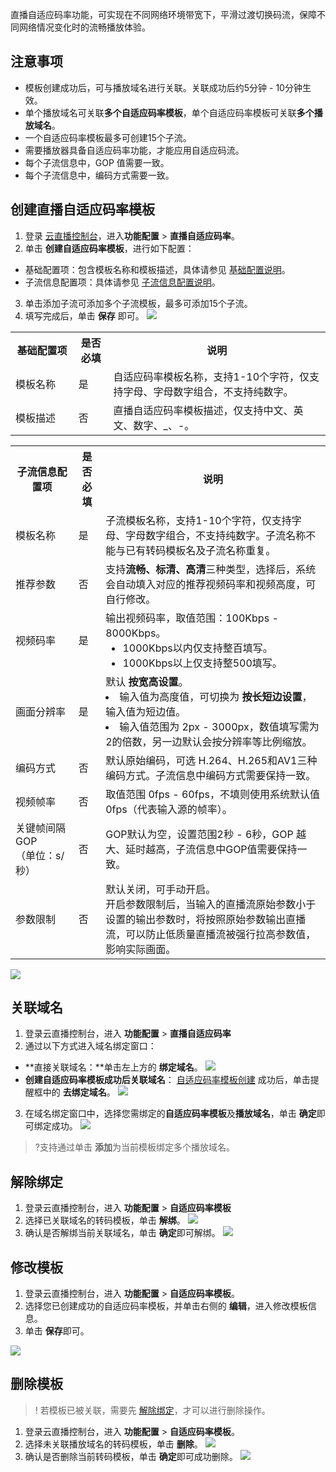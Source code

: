直播自适应码率功能，可实现在不同网络环境带宽下，平滑过渡切换码流，保障不同网络情况变化时的流畅播放体验。

## 注意事项
- 模板创建成功后，可与播放域名进行关联。关联成功后约5分钟 - 10分钟生效。
- 单个播放域名可关联**多个自适应码率模板**，单个自适应码率模板可关联**多个播放域名**。
- 一个自适应码率模板最多可创建15个子流。
- 需要播放器具备自适应码率功能，才能应用自适应码流。
- 每个子流信息中，GOP 值需要一致。
- 每个子流信息中，编码方式需要一致。



## 创建直播自适应码率模板
1. 登录 [云直播控制台](https://console.cloud.tencent.com/live/livestat)，进入**功能配置** > **直播自适应码率**。
2. 单击 **创建自适应码率模板**，进行如下配置：
  - 基础配置项：包含模板名称和模板描述，具体请参见 [基础配置说明](#C_trans_normal)。
  - 子流信息配置项：具体请参见 [子流信息配置说明](#C_trans_high)。
3. 单击添加子流可添加多个子流模板，最多可添加15个子流。
4. 填写完成后，单击 **保存** 即可。
![](https://qcloudimg.tencent-cloud.cn/raw/844beca297d7a2beb0204f970187e75d.png)
<table id="C_trans_normal">
<tr><th width="20%">基础配置项</th><th>是否必填</th><th>说明</th></tr>
<tr>
<td>模板名称</td>
<td>是</td>
<td>自适应码率模板名称，支持1-10个字符，仅支持字母、字母数字组合，不支持纯数字。</td>
</tr><tr>
<td>模板描述</td>
<td>否</td>
<td>直播自适应码率模板描述，仅支持中文、英文、数字、_、-。</td>
</tr></table>
<table id="C_trans_high">
<tr><th width="20%">子流信息配置项 </th><th>是否必填</th><th>说明</th></tr>
<tr>
<td>模板名称</td>
<td>是</td>
<td>子流模板名称，支持1-10个字符，仅支持字母、字母数字组合，不支持纯数字。子流名称不能与已有转码模板名及子流名称重复。</td>
</tr><tr>
<td>推荐参数</td>
<td>否</td>
<td>支持<b>流畅、标清、高清</b>三种类型，选择后，系统会自动填入对应的推荐视频码率和视频高度，可自行修改。</td>
</tr><tr>
<td>视频码率</td>
<td>是</td>
<td>输出视频码率，取值范围：100Kbps - 8000Kbps。<ul style="margin:0">
  <li>1000Kbps以内仅支持整百填写。</li>
  <li>1000Kbps以上仅支持整500填写。</li></ul>
</td>
</tr><tr>
<td>画面分辨率</td>
<td>是</td>
<td>默认 <b>按宽高设置</b>。<li>输入值为高度值，可切换为 <b>按长短边设置</b>，输入值为短边值。<li>输入值范围为 2px - 3000px，数值填写需为2的倍数，另一边默认会按分辨率等比例缩放。</td>
</tr><tr>
<td>编码方式</td>
<td>否</td>
<td>默认原始编码，可选 H.264、H.265和AV1三种编码方式。子流信息中编码方式需要保持一致。</td>
</tr><tr>
<td>视频帧率</td>
<td>否</td>
<td>取值范围 0fps - 60fps，不填则使用系统默认值 0fps（代表输入源的帧率）。</td>
</tr><tr>
<td>关键帧间隔 GOP <br>（单位：s/秒）</td>
<td>否</td>
<td>GOP默认为空，设置范围2秒 - 6秒，GOP 越大、延时越高，子流信息中GOP值需要保持一致。</td>
</tr><tr>
<td>参数限制</td>
<td>否</td>
<td>默认关闭，可手动开启。<br>开启参数限制后，当输入的直播流原始参数小于设置的输出参数时，将按照原始参数输出直播流，可以防止低质量直播流被强行拉高参数值，影响实际画面。</td>
</tr></table>
<img src="https://qcloudimg.tencent-cloud.cn/raw/87d4ac244b5b7cf6401bf72d16aff331.png">


[](id:related)
## 关联域名
1. 登录云直播控制台，进入 **功能配置** > **直播自适应码率**
2. 通过以下方式进入域名绑定窗口：
  - **直接关联域名：**单击左上方的 **绑定域名**。
    ![](https://qcloudimg.tencent-cloud.cn/raw/5b82174bb9433d49025e1ddcffd03a07.png)
  - **创建自适应码率模板成功后关联域名**： [自适应码率模板创建](#create) 成功后，单击提醒框中的 **去绑定域名**。
    ![](https://main.qcloudimg.com/raw/35650d6e169d3a2f84fbf28970a85ddb.png)
3. 在域名绑定窗口中，选择您需绑定的**自适应码率模板**及**播放域名**，单击 **确定**即可绑定成功。
![](https://qcloudimg.tencent-cloud.cn/raw/83f7451dc3c9838e08b28b4d6c58685a.png)
>?支持通过单击 **添加**为当前模板绑定多个播放域名。


[](id:untie)
## 解除绑定
1. 登录云直播控制台，进入 **功能配置** > **自适应码率模板**
2. 选择已关联域名的转码模板，单击 **解绑**。
![](https://qcloudimg.tencent-cloud.cn/raw/168a56ac863bde6d2a6e89b3d12defe2.png)
3. 确认是否解绑当前关联域名，单击 **确定**即可解绑。
![](https://main.qcloudimg.com/raw/348b1ef6a3339bab508adff6d9a42b2e.png)


[](id:modify)
## 修改模板
1. 登录云直播控制台，进入 **功能配置** >  **自适应码率模板**。
2. 选择您已创建成功的自适应码率模板，并单击右侧的 **编辑**，进入修改模板信息。
3. 单击 **保存**即可。

![](https://qcloudimg.tencent-cloud.cn/raw/9736ddcbd646811802bd18c0449aa2dd.png)


[](id:delect)
## 删除模板
>!   若模板已被关联，需要先 [解除绑定](#untie)，才可以进行删除操作。 

1. 登录云直播控制台，进入 **功能配置** >   **自适应码率模板**。
2. 选择未关联播放域名的转码模板，单击 **删除**。
![](https://qcloudimg.tencent-cloud.cn/raw/64e541a562114a99d9c6c55522445ad2.png)
3. 确认是否删除当前转码模板，单击 **确定**即可成功删除。
![](https://qcloudimg.tencent-cloud.cn/raw/ce45e87ca550c5a2f9396065a35d4e36.png)



